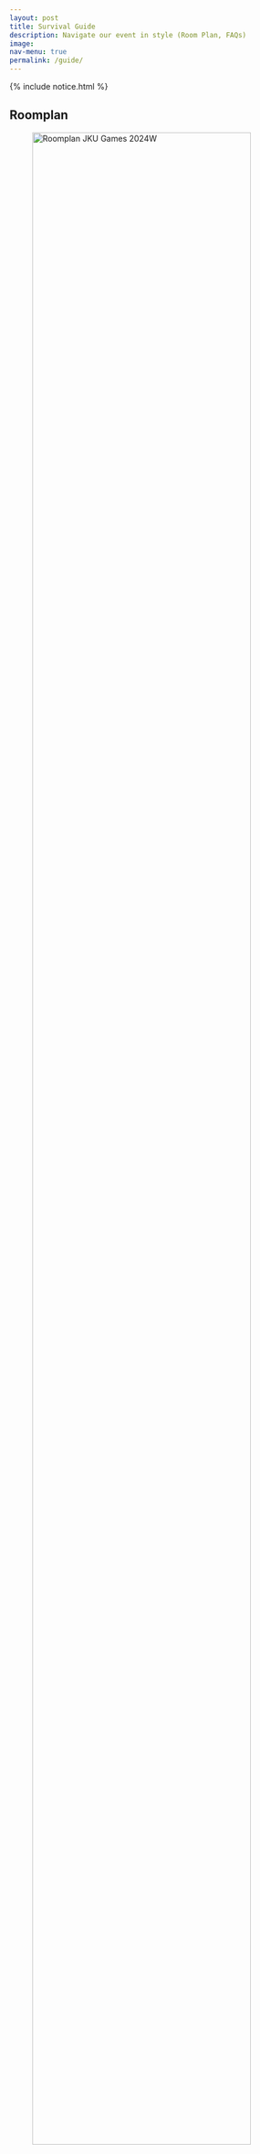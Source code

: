 ```yaml
---
layout: post
title: Survival Guide
description: Navigate our event in style (Room Plan, FAQs)
image: 
nav-menu: true
permalink: /guide/
---
```


{% include notice.html %}

## Roomplan
<figure>
  <a class="img" href="/assets/images/Raumplan_JKU_Games_2024W.png">
    <img src="/assets/images/Raumplan_JKU_Games_2024W.png" style="width: 95%; max-width: 1000px;"
      alt="Roomplan JKU Games 2024W" />
  </a>
    <figcaption></figcaption>
</figure>

### Kitchen
Throughout the event, we will provide free snacks, coffee and tea in the Kitchen.<br>
A Microwave and a Fridge can be found there as well. Please sign all things you place in the fridge with your name and 
don't use the whole place for yourself. It should go without saying, but other people's stuff is off-limits.

<!--
#### Red Bull
Coffee is not for you, but you could still use a boost?<br> 
<em>Red Bull</em> has supplied us with free drinks to keep your energy up! Cans will be restocked on Saturday at the 
<em>Red Bull Power Hour</em> at 8pm.
-->

#### Pizza
Periodically, we will also organize a Pizza delivery call to <a href="https://bella-casa.at/" target="_blank">Bella Casa</a> with 
special conditions.
You will be informed about when the next order takes place at the event, we currently plan on placing orders at around 
these times: <br>
* FR, 18:00
* FR, 19:00
* FR, 20:00
* FR, 21:00
* SA, 12:00
* SA, 18:00
* SA, 19:00
* SA, 20:00
* SA, 21:00

Please keep in mind that these pizza orders usually take about an hour to arrive.
Note that this is just an approximate schedule subject to change. Check out the Pizza-Channel on 
<a href="{{ site.discord_url }}" target="_blank">Discord</a> to receive live updates.<br>
You can only pay in cash, but don't worry, there is an ATM nearby.

#### LUI
The Linzer Uni Inn, the Student Union's bar, will be open on Friday. They are conveniently located in the same building: 
You can get a drink and some snacks there as well, and play Billiards or Darts. Check out their 
<a href="https://oeh.jku.at/en/oeh-jku/departments/lui" target="_blank">website</a> and 
<a href="https://www.facebook.com/LUI.LinzerUniInn" target="_blank">Facebook page</a> 
for more information.

Open on Friday, 17:00-02:00.

#### More Food
Some selected other food opportunities nearby:

* Supermarkets:
  * Spar JKU Campus: Friday 07:30-18:00
  * Winkler Markt: Friday 07:30-18:30, Saturday 07:30-17:00
  * Penny: Friday 07:15-19:30, Saturday 07:15-18:00
* Restaurants:
  * Grüne Papaya (Thai): Friday 18:00-22:00
  * Burgerista:  Friday + Saturday 10:30-22:00 Uhr
  * Uni Pizza: Friday 10:00-21:30
  * Teichwerk: Friday 09:00-22:00, Saturday 09:00-15:00

For more inspiration, check out <a href="https://www.jku.at/en/campus/recreation/food-drink/" target="_blank">JKU's food guide</a>!

### Resting-Area
If you need a short break or want to recover from an intense Pen & Paper Adventure or a stressful CS-Match, you can 
chill in our Resting-Area in the first floor. Please bring your own sleeping bags or mattresses. 

## Awareness Team
Like all of our bigger events, the JKU Games makes use of Awareness Teams. Awareness Team members wear magenta high-vis vests.

Awareness Teams are here to listen to you and ensure that everyone can enjoy the event. If you don't feel comfortable 
because of a specific person or about a certain situation in our control, or if you simply want to talk, you can always 
contact a member of the Awareness Team. They will handle your request confidentially and bring up your problem anonymously 
with other relevant members of the Orga Team if necessary. We will then try to sort the issue out as quickly as possible. 
Find out more <a href="https://oeh.jku.at/en/study/technik-und-naturwissenschaften/informatik/team/awareness-teams" target="_blank">here</a>!

If you can't find an Awareness Team member, check in with the Infopoint and have them fetch one for you.

---

## FAQs

### Is there an entrance fee?
No, the JKU Games are a completely free event. We are entirely funded by sponsorships and via means of the student union 
(ÖH TNF). Naturally, we are always happy about any donations as well. All left-over funding will be re-invested in other 
events.

### Can I reserve a space?
There are no general reservations for our event. Given our truly massive location, we usually have enough space for you all.

Some of our activities (such as [Tournaments](/./tournaments) and [Pen and Papers](/./penandpaper)) require reservation, however. Get a free 
ticket to reserve a slot, see the respective sections for more. If you want to make sure that you will get a place for 
your PC in the LAN-Area, you can also reserve a spot [there](/./lan).

### Do I need to bring anything?
Depends on what you are up to: If you want to play Computer Games, you will have to bring your own PC and peripherals. 
We will hook you up with LAN and power - see the [LAN section](/./lan) for more details. If you are only here for the 
DICE area, you should be good, but you can bring your favorite games of course just in case we missed it.
If you plan on staying for longer, you might want to bring a bit of money for food orders, and a sleeping bag.
Most importantly, don't forget to bring your friends :P

### Can I bring alcohol?
We firmly believe that the activities offered can be enjoyed without alcohol as well. Nevertheless, we tolerate alcohol 
as long as it is not disturbing our guests and the event (see the [AGBs](/./rules) for a more binding definition). 
Naturally, all alcohol you bring is for personal consumption, please abide to rules on the protection of minors etc.

### Can I bring my dog / cat / pet hamster?
Since we are using university facilities, we have to oblige to the JKU's house rules. This means that you are unfortunately 
not allowed to bring any pets inside the building. Naturally, service animals and your computer mouse are an exception.

### Is there an age requirement?
Yes, all participants must be at least 16 years old, or have to be accompanied by a legal guardian. This is mostly due 
to the nature of our Games being an over-night event.

### Can I bring a friend?
Please do! While the event is primarily targeted at people studying or working at the JKU and at pupils considering a 
study here, your friends and family are very welcome to join as well.

### Why are you closed on Sunday Afternoon?
Throughout the last years, we have continuously extended our opening times and can provide you with almost 40 hours of 
fun. Unfortunately, since we are a team of volunteers, we are simply not able to find the people required to add an 
additional day of shifts (e.g. for our service point, game rental etc.).<br>
As you can probably imagine, it also takes quite some time to clean up after an event like ours, especially since we 
have expanded the event area quite a bit. As our locations usually need to be ready for regular university events on 
Monday, we run into problems here as well.<br>
And finally, the main organizers tend to be awake throughout most of the event - we desperately need the sleep by Sunday 
morning, I can tell you as much :P 

### Why don't you offer X and Y?
Since our resources are limited, we always have to choose carefully what to offer. If you have an idea that could fit 
our event, please don't hesitate to [contact us](/./about) - we'll try our best to implement it!<br>
The chances are even higher if you are willing to organize it yourself, so please mention this in your request as well!

Here are some common requests that we will most likely not be able to fulfill:
* Karaoke / SingStar: Too noisy
* Drinking Games: Not really in the spirit of the event
* More free snacks: We understand the desire, but we are working with a limited budget, sorry! 

### I don't feel comfortable at the event
If you don't feel comfortable because of a specific person or about a certain situation in our control, please inform us. 
We will try our best to help you out!

You can contact us via [games@oeh.jku.at](mailto:games@oeh.jku.at) or using our <a href="{{ site.discord_url }}" target="_blank">Discord Server</a>. If your 
situation is of a more private nature, please contact our Awareness Team directly - see above for more. 

### How can I help the organizers?
Since we are a team of volunteers, we are happy for any help! Please check out the [About Page](/./about) for more.

You can also help us at the event by simply cleaning up after yourself and reminding others to do the same. This way, 
we as the organizers also get more time to enjoy the event ourselves!

### The Games are over, what do I do now?!
We understand the sudden feeling of dread and despair once the JKU Games are edging closer towards their last hour. 
Fortunately, there are some other ways the spirit of the Games can stay with you until the next edition can be celebrated!
* **Game and Dine**: If you like good food and games (both the classical and especially the electronic kind), 
[Game and Dine](https://www.instagram.com/game_and_dine) has got you covered with playing nights, regulars' tables etc.! 
They are not paying us, we are just fans - say hi from us!
* **External Partners**: Some of our external partners who provided activities at the JKU Games also have their own events. [Check them out!](/./about/#external-partners)
* **JKU Gaming Discord**: If you enjoyed our Discord and are sad to see it get locked down again after the event, you can join the [JKU Gaming Community](https://discord.gg/Wfb2KbnRZV).
* **Next JKU Games**: If everything else fails, maybe the outlook for the next JKU Games can keep your hopes up: 
We are already planning to have the next Games on 02.05.-04.05.2025!

## Ask Us Anything
If you still have questions, feel free to contact us via [games@oeh.jku.at](mailto:games@oeh.jku.at) or using our 
<a href="{{ site.discord_url }}" target="_blank">Discord Server</a>!

If you are already at the event, simply hit up our Infopoint!
